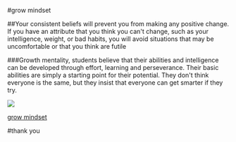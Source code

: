 #grow mindset

##Your consistent beliefs will prevent you from making any positive change. If you have an attribute that you think you can't change, such as your intelligence, weight, or bad habits, you will avoid situations that may be uncomfortable or that you think are futile

###Growth mentality, students believe that their abilities and intelligence can be developed through effort, learning and perseverance. Their basic abilities are simply a starting point for their potential. They don't think everyone is the same, but they insist that everyone can get smarter if they try.

![](https://www.excelsior.edu/wp-content/uploads/sites/46/2017/03/Growth-Mindset-e1565799493145.png)

[grow mindset](https://www.ta3allamdz.com/2018/04/17-growth-mindset.html)

#thank you
